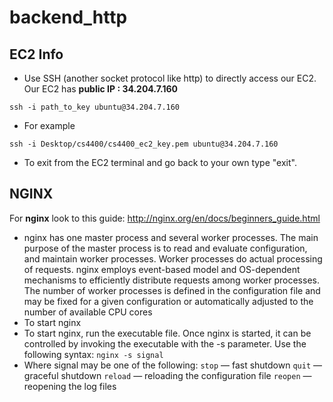# backend_http
## EC2 Info
- Use SSH (another socket protocol like http) to directly access our EC2. Our EC2 has **public IP : 34.204.7.160**
``` 
ssh -i path_to_key ubuntu@34.204.7.160
``` 
- For example 
```
ssh -i Desktop/cs4400/cs4400_ec2_key.pem ubuntu@34.204.7.160
```
- To exit from the EC2 terminal and go back to your own type "exit".
## NGINX
For **nginx** look to this guide: http://nginx.org/en/docs/beginners_guide.html
- nginx has one master process and several worker processes. The main purpose of the master process is to read and evaluate configuration, and maintain worker processes. Worker processes do actual processing of requests. nginx employs event-based model and OS-dependent mechanisms to efficiently distribute requests among worker processes. The number of worker processes is defined in the configuration file and may be fixed for a given configuration or automatically adjusted to the number of available CPU cores
- To start nginx 
- To start nginx, run the executable file. Once nginx is started, it can be controlled by invoking the executable with the -s parameter. Use the following syntax:
```nginx -s signal```
- Where signal may be one of the following:
```stop``` — fast shutdown
```quit``` — graceful shutdown
```reload``` — reloading the configuration file
```reopen``` — reopening the log files
